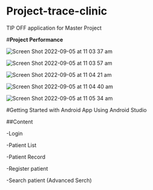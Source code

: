# Project-trace-clinic
TIP OFF application for Master Project

#**Project Performance**

![Screen Shot 2022-09-05 at 11 03 37 am](https://user-images.githubusercontent.com/69224420/188345505-7d6675ab-8503-478b-8151-a9e527cefab1.png)

![Screen Shot 2022-09-05 at 11 03 57 am](https://user-images.githubusercontent.com/69224420/188345512-d2e01747-8bd5-489c-ac4a-bc3bdee8ed0f.png)

![Screen Shot 2022-09-05 at 11 04 21 am](https://user-images.githubusercontent.com/69224420/188345515-cda0a87b-c783-4475-9dd8-8507bdce686d.png)

![Screen Shot 2022-09-05 at 11 04 40 am](https://user-images.githubusercontent.com/69224420/188345522-48e9fcd1-8c53-43c8-819d-040de9918dcb.png)

![Screen Shot 2022-09-05 at 11 05 34 am](https://user-images.githubusercontent.com/69224420/188345534-24f60cf2-c486-4c79-875e-4486f6724a18.png)


#Getting Started with Android App
Using Android Studio

##Content

-Login

-Patient List

-Patient Record

-Register patient

-Search patient (Advanced Serch)
